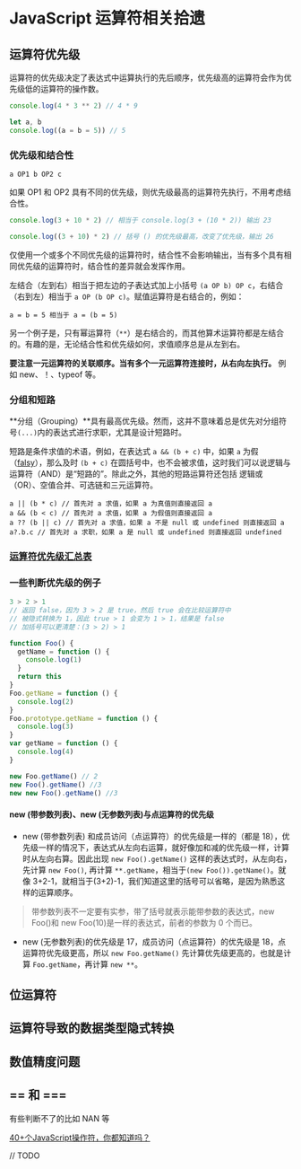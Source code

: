 # JavaScript 运算符相关拾遗

## 运算符优先级

运算符的优先级决定了表达式中运算执行的先后顺序，优先级高的运算符会作为优先级低的运算符的操作数。

```js
console.log(4 * 3 ** 2) // 4 * 9

let a, b
console.log((a = b = 5)) // 5
```

### 优先级和结合性

```
a OP1 b OP2 c
```

如果 OP1 和 OP2 具有不同的优先级，则优先级最高的运算符先执行，不用考虑结合性。

```js
console.log(3 + 10 * 2) // 相当于 console.log(3 + (10 * 2)) 输出 23

console.log((3 + 10) * 2) // 括号 () 的优先级最高，改变了优先级，输出 26
```

仅使用一个或多个不同优先级的运算符时，结合性不会影响输出，当有多个具有相同优先级的运算符时，结合性的差异就会发挥作用。

左结合（左到右）相当于把左边的子表达式加上小括号 `(a OP b) OP c`，右结合（右到左）相当于 `a OP (b OP c)`。赋值运算符是右结合的，例如：

```
a = b = 5 相当于 a = (b = 5)
```

另一个例子是，只有幂运算符（`**`）是右结合的，而其他算术运算符都是左结合的。有趣的是，无论结合性和优先级如何，求值顺序总是从左到右。

**要注意一元运算符的关联顺序。当有多个一元运算符连接时，从右向左执行。** 例如 new、！、typeof 等。

### 分组和短路

**分组（Grouping）**具有最高优先级。然而，这并不意味着总是优先对分组符号`(...)`内的表达式进行求职，尤其是设计短路时。

短路是条件求值的术语，例如，在表达式 `a && (b + c)` 中，如果 `a` 为假（[falsy](https://developer.mozilla.org/zh-CN/docs/Glossary/Falsy)），那么及时 `(b + c)` 在圆括号中，也不会被求值，这时我们可以说逻辑与运算符（AND）是“短路的”。除此之外，其他的短路运算符还包括 逻辑或（OR）、空值合并、可选链和三元运算符。

```
a || (b * c) // 首先对 a 求值，如果 a 为真值则直接返回 a
a && (b < c) // 首先对 a 求值，如果 a 为假值则直接返回 a
a ?? (b || c) // 首先对 a 求值，如果 a 不是 null 或 undefined 则直接返回 a
a?.b.c // 首先对 a 求职，如果 a 是 null 或 undefined 则直接返回 undefined
```

### [运算符优先级汇总表](https://developer.mozilla.org/zh-CN/docs/Web/JavaScript/Reference/Operators/Operator_Precedence#%E6%B1%87%E6%80%BB%E8%A1%A8)

### 一些判断优先级的例子

```js
3 > 2 > 1
// 返回 false，因为 3 > 2 是 true，然后 true 会在比较运算符中
// 被隐式转换为 1，因此 true > 1 会变为 1 > 1，结果是 false
// 加括号可以更清楚：(3 > 2) > 1
```

```js
function Foo() {
  getName = function () {
    console.log(1)
  }
  return this
}
Foo.getName = function () {
  console.log(2)
}
Foo.prototype.getName = function () {
  console.log(3)
}
var getName = function () {
  console.log(4)
}

new Foo.getName() // 2
new Foo().getName() //3
new new Foo().getName() //3
```

#### new (带参数列表)、new (无参数列表)与点运算符的优先级

- new (带参数列表) 和成员访问（点运算符）的优先级是一样的（都是 18），优先级一样的情况下，表达式从左向右运算，就好像加和减的优先级一样，计算时从左向右算。因此出现 `new Foo().getName()` 这样的表达式时，从左向右，先计算 `new Foo()`, 再计算 `**.getName`，相当于`(new Foo()).getName()`。就像 3+2-1，就相当于(3+2)-1，我们知道这里的括号可以省略，是因为熟悉这样的运算顺序。

> 带参数列表不一定要有实参，带了括号就表示能带参数的表达式，new Foo()和 new Foo(10)是一样的表达式，前者的参数为 0 个而已。

- new (无参数列表)的优先级是 17，成员访问（点运算符）的优先级是 18，点运算符优先级更高，所以 `new Foo.getName()` 先计算优先级更高的，也就是计算 `Foo.getName`，再计算 `new **`。

## 位运算符

## 运算符导致的数据类型隐式转换

## 数值精度问题

## == 和 ===

有些判断不了的比如 NAN 等

[40+个JavaScript操作符，你都知道吗？](https://juejin.cn/post/7024285709435404301)

// TODO

